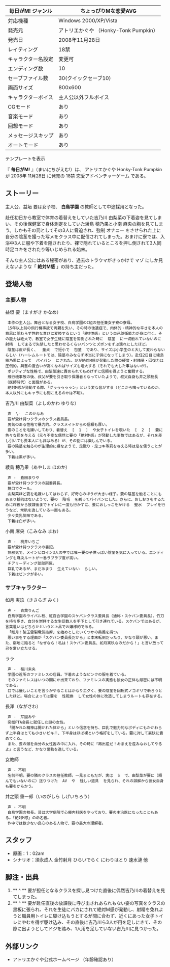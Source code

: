 毎日がM!  ジャンル  |  ちょっぴりMな恋愛AVG   
---|---  
対応機種  |  Windows 2000/XP/Vista   
発売元  |  アトリエかぐや （Honky-Tonk Pumpkin）   
発売日  |  2008年11月28日   
レイティング  |  18禁   
キャラクター名設定  |  変更可   
エンディング数  |  10   
セーブファイル数  |  30(クイックセーブ10)   
画面サイズ  |  800x600   
キャラクターボイス  |  主人公以外フルボイス   
CGモード  |  あり   
音楽モード  |  あり   
回想モード  |  あり   
メッセージスキップ  |  あり   
オートモード  |  あり   
テンプレートを表示  
  
『 **毎日がM!** 』（まいにちがえむ!）は、  アトリエかぐや Honky-Tonk Pumpkin  が  2008年  11月28日  に発売の
18禁  恋愛アドベンチャーゲーム  である。

##  ストーリー



主人公、益垣 要は女子校、 **白鳥学園** の教師として中途採用となった。

赴任初日から教室で体育の着替えをしていた吉乃川 由梨菜の下着姿を見てしまい、その後保健室で身体測定をしていた綾島 穂乃果と小南
麻央の胸を見てしまう。しかもその罰としてその3人に脅迫され、強制  オナニー
をさせられた上に自分の陰茎を撮った写メをクラス中に配信されてしまった。おまけに寮では、入浴中3人に服や下着を隠されたり、裸で隠れているところを押し倒されて3人同時足コキをされたり等いじめられる始末。

そんな主人公にはある秘密があり、過去のトラウマがきっかけで  マゾ  にしか見えないような「 **絶対M感** 」の持ち主だった。

##  登場人物



###  主要人物



益垣 要（ますがき かなめ）

     本作の主人公。舞台となる女子校、白鳥学園のC組の担任兼女子寮の寮母。 
     15年以上前の飛行機事故で両親を失い、その時の後遺症で、肉体的・精神的な辛さを本人の意思に関わらず性的な喜びに変換するという「絶対M感」という自己防衛能力が身に付く。その能力は絶大で、教室で女子生徒に陰茎を罵倒された時に  陰茎  に一切触れていないのに  射精  してまるで失禁したと思わせるくらいパンツとズボンをずぶ濡れにしたほど。 
     陰茎は皮が長く、  童貞  で短小で  包茎  であり、サイズは小学生のと大して変わらないらしい（ハーレムルートでは、陰茎のみならず本当に子供になってしまう）。赴任2日目に綾島穂乃果によって  パイパン  にされた。だが絶対M感が発動した際の硬度・射精量・回復力は圧倒的。興奮の度合いが高くなればサイズも増大する（それでも大した事はないが）。 
     ポジティブな性格で、由梨菜達に責められてもめげずに信頼を得ようと奮闘する。 
     飛行機事故の後、叔父が要を引き取り保護者となっていたようで、叔父自身も井之頭校長（医師時代）と面識がある。 
     絶対M感が発動する際、「グゥゥゥゥゥン」という変な音がする（どこから鳴っているのか、本人以外にもキャラにも聞こえるのかは不明）。 
吉乃川 由梨菜（よしのかわ ゆりな）

     声  \-  このかなみ 
     要が受け持つクラスのクラス委員長。 
     男気のある性格で暴力的。クラスメイトからの信頼も厚い。 
     要のことを毛嫌いしており、着替え  [  1  ]  や女子トイレを覗いた  [  2  ]  要に色々な罰を与える（元々不幸な偶然と要の「絶対M感」が発動した事故ではあるが、それを差し引いても要本人にも非はある）が、その割には楽しんでいる。 
     要の陰茎を触るのが生理的に嫌なようで、足蹴り・足コキ等罰を与える時は足を使うことが多い。 
     下着は黒が多い。 
綾島 穂乃果（あやしま ほのか）

     声 -  倉田まりや 
     要が受け持つクラスの副委員長。 
     無口でクール。 
     由梨菜ほど要を毛嫌いしてはおらず、好奇心のほうが大きい様子。要の陰茎を触ることにもあまり抵抗はないようで、要の  陰毛  を剃ってパイパンにした。さらに、おしおきをするために昨夜から放課後までトイレに一度も行かずに、要におしっこをかける  聖水  プレイを行うなど、常軌を逸している一面もある。 
     少々貧乳気味である。 
     下着は白が多い。 
小南 麻央（こみなみ まお）

     声 -  桃井いちご 
     要が受け持つクラスの書記。 
     無邪気で、メインヒロイン3人の中では唯一要の子供っぽい陰茎を気に入っている。エンディングも麻央ルートが一番ラブラブ度が高い。 
     チアリーディング部部所属。 
     巨乳であるが、まだあまり  生えていない  らしい。 
     下着はピンクが多い。 

###  サブキャラクター



如月 実玖（きさらぎ みく）

     声 -  青葉りんご 
     白鳥学園のライバル校、紅百合学園のスケバンクラス委員長（通称・スケバン委員長）。竹刀を持ち歩き、自分を崇拝する女生徒数人を手下として引き連れている。スケバンではあるが、言葉遣いはどちらかというと上品でお嬢様的である。 
     「如月！破玉雷裂電気按摩」を始めとしたいくつかの奥義を持つ。 
     悪い事をする理由が「スケバン委員長だから」と本末転倒だったり、かなり頭が悪い。また、窮地に陥ると「なぜなら！私は！スケバン委員長、如月実玖なのだから！」と言い放って己を奮い立たせる。 
ララ

     声 -  桜川未央 
     学園の近所のファミレスの店員。下着のようなピンクの服を着ている。 
     そのファミレスはいつの間にか出来ており、ファミレスの実態も彼女の正体も厳密には不明である。 
     口では優しいことを言うがやることはかなりエグく、要の陰茎を回転式ノコギリで斬ろうとしたほど。場合によっては要を  性転換  して女性の体に改造してしまうルートも存在する。 
長澤（ながさわ）

     声 -  芹園みや 
     突如PTA会長に就任した謎の女性。 
     「開かれた精神は開かれた体から」という信念を持ち、巨乳で魅力的なボディにもかかわらず上半身はとても小さいビキニ、下半身はほぼ裸という格好をしている。要に対して豪快に責めてくる。 
     また、要の頭を自分の女性器の中に入れ、その時に「再出産だ！おまえを産みなおしてやるよ」と言うなど、かなり常軌を逸している。 
女教師

     声 - 不明 
     名前不明。要の隣のクラスの担任教師。一見まともだが、実は  S  で、由梨菜が要に（頼んでもいないのに）送りつけた  AV  や  怪しい道具  を見られ、それの誤解から彼女自身も要をからかう。 
井之頭 重一郎（いのがしら しげいちろう）

     声 - 不明 
     白鳥学園の校長。昔は大学病院で心療内科医をやっており、要の主治医になったこともある。「絶対M感」の命名者。 
     作中では数少ない良心のある人物で、要の最大の理解者。 

##  スタッフ



  * 原画：1：02am 
  * シナリオ：須永成人 金竹射月 ひらいでらく にわりはとり 速水漣 他 

##  脚注・出典



  1. ** ^  ** 要が担任となるクラスを探し見つけた直後に偶然吉乃川の着替えを見てしまった。 
  2. ** ^  ** 要が赴任直後の放課後に呼び出されあられもない姿の写真をクラスの黒板に張られ、それを生徒にバカにされて絶対M感が発動し、射精を免れようと職員用トイレに駆け込もうとするが間に合わず、近くにあった女子トイレにやむを得ず駆け込み、その直後に吉乃川ら3人が用を足しにきて、その隙に出ようとしてドジを踏み、1人用を足していない吉乃川に見つかった。 

##  外部リンク



  * アトリエかぐや公式ホームページ  （年齢確認あり） 

